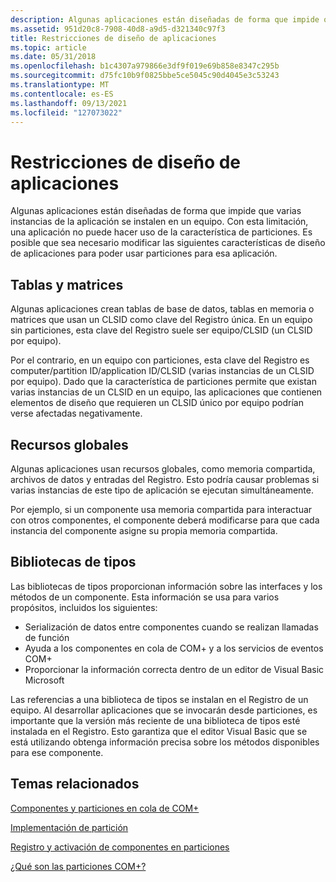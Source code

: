 ```yaml
---
description: Algunas aplicaciones están diseñadas de forma que impide que varias instancias de la aplicación se instalen en un equipo.
ms.assetid: 951d20c8-7908-40d8-a9d5-d321340c97f3
title: Restricciones de diseño de aplicaciones
ms.topic: article
ms.date: 05/31/2018
ms.openlocfilehash: b1c4307a979866e3df9f019e69b858e8347c295b
ms.sourcegitcommit: d75fc10b9f0825bbe5ce5045c90d4045e3c53243
ms.translationtype: MT
ms.contentlocale: es-ES
ms.lasthandoff: 09/13/2021
ms.locfileid: "127073022"
---
```

# <a name="application-design-restrictions"></a>Restricciones de diseño de aplicaciones

Algunas aplicaciones están diseñadas de forma que impide que varias instancias de la aplicación se instalen en un equipo. Con esta limitación, una aplicación no puede hacer uso de la característica de particiones. Es posible que sea necesario modificar las siguientes características de diseño de aplicaciones para poder usar particiones para esa aplicación.

## <a name="tables-and-arrays"></a>Tablas y matrices

Algunas aplicaciones crean tablas de base de datos, tablas en memoria o matrices que usan un CLSID como clave del Registro única. En un equipo sin particiones, esta clave del Registro suele ser equipo/CLSID (un CLSID por equipo).

Por el contrario, en un equipo con particiones, esta clave del Registro es computer/partition ID/application ID/CLSID (varias instancias de un CLSID por equipo). Dado que la característica de particiones permite que existan varias instancias de un CLSID en un equipo, las aplicaciones que contienen elementos de diseño que requieren un CLSID único por equipo podrían verse afectadas negativamente.

## <a name="global-resources"></a>Recursos globales

Algunas aplicaciones usan recursos globales, como memoria compartida, archivos de datos y entradas del Registro. Esto podría causar problemas si varias instancias de este tipo de aplicación se ejecutan simultáneamente.

Por ejemplo, si un componente usa memoria compartida para interactuar con otros componentes, el componente deberá modificarse para que cada instancia del componente asigne su propia memoria compartida.

## <a name="type-libraries"></a>Bibliotecas de tipos

Las bibliotecas de tipos proporcionan información sobre las interfaces y los métodos de un componente. Esta información se usa para varios propósitos, incluidos los siguientes:

-   Serialización de datos entre componentes cuando se realizan llamadas de función
-   Ayuda a los componentes en cola de COM+ y a los servicios de eventos COM+
-   Proporcionar la información correcta dentro de un editor de Visual Basic Microsoft

Las referencias a una biblioteca de tipos se instalan en el Registro de un equipo. Al desarrollar aplicaciones que se invocarán desde particiones, es importante que la versión más reciente de una biblioteca de tipos esté instalada en el Registro. Esto garantiza que el editor Visual Basic que se está utilizando obtenga información precisa sobre los métodos disponibles para ese componente.

## <a name="related-topics"></a>Temas relacionados

<dl> <dt>

[Componentes y particiones en cola de COM+](com--queued-components-and-partitions.md)
</dt> <dt>

[Implementación de partición](partition-implementation.md)
</dt> <dt>

[Registro y activación de componentes en particiones](registering-and-activating-components-in-partitions.md)
</dt> <dt>

[¿Qué son las particiones COM+?](what-are-com--partitions-.md)
</dt> </dl>

 

 



